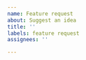 ```yaml
---
name: Feature request
about: Suggest an idea
title: ''
labels: feature request
assignees: ''

---
```


<!--
Before creating an issue:
* make sure you are using an up-to-date version of Nikola
* search for existing issues that might be related

Describe your requested features as precisely as possible. -->
